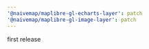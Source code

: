 ```yaml
---
'@naivemap/maplibre-gl-echarts-layer': patch
'@naivemap/maplibre-gl-image-layer': patch
---
```


first release
